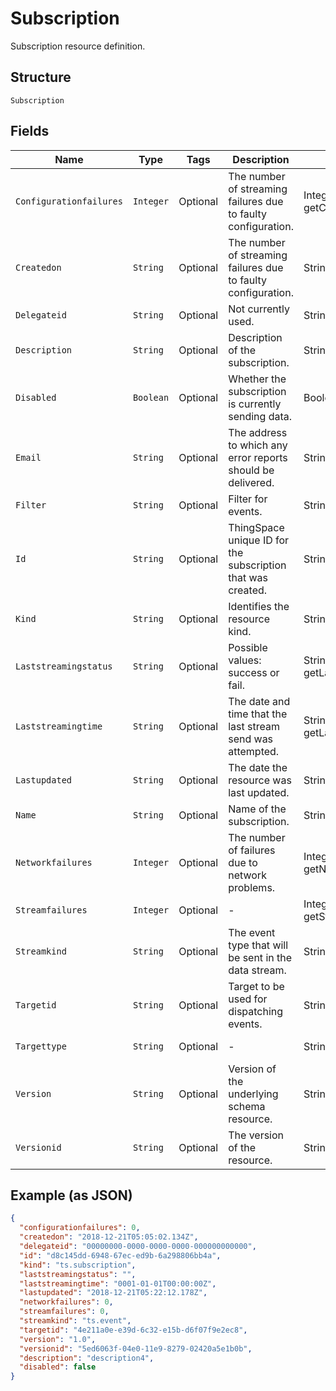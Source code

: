 
# Subscription

Subscription resource definition.

## Structure

`Subscription`

## Fields

| Name | Type | Tags | Description | Getter | Setter |
|  --- | --- | --- | --- | --- | --- |
| `Configurationfailures` | `Integer` | Optional | The number of streaming failures due to faulty configuration. | Integer getConfigurationfailures() | setConfigurationfailures(Integer configurationfailures) |
| `Createdon` | `String` | Optional | The number of streaming failures due to faulty configuration. | String getCreatedon() | setCreatedon(String createdon) |
| `Delegateid` | `String` | Optional | Not currently used. | String getDelegateid() | setDelegateid(String delegateid) |
| `Description` | `String` | Optional | Description of the subscription. | String getDescription() | setDescription(String description) |
| `Disabled` | `Boolean` | Optional | Whether the subscription is currently sending data. | Boolean getDisabled() | setDisabled(Boolean disabled) |
| `Email` | `String` | Optional | The address to which any error reports should be delivered. | String getEmail() | setEmail(String email) |
| `Filter` | `String` | Optional | Filter for events. | String getFilter() | setFilter(String filter) |
| `Id` | `String` | Optional | ThingSpace unique ID for the subscription that was created. | String getId() | setId(String id) |
| `Kind` | `String` | Optional | Identifies the resource kind. | String getKind() | setKind(String kind) |
| `Laststreamingstatus` | `String` | Optional | Possible values: success or fail. | String getLaststreamingstatus() | setLaststreamingstatus(String laststreamingstatus) |
| `Laststreamingtime` | `String` | Optional | The date and time that the last stream send was attempted. | String getLaststreamingtime() | setLaststreamingtime(String laststreamingtime) |
| `Lastupdated` | `String` | Optional | The date the resource was last updated. | String getLastupdated() | setLastupdated(String lastupdated) |
| `Name` | `String` | Optional | Name of the subscription. | String getName() | setName(String name) |
| `Networkfailures` | `Integer` | Optional | The number of failures due to network problems. | Integer getNetworkfailures() | setNetworkfailures(Integer networkfailures) |
| `Streamfailures` | `Integer` | Optional | - | Integer getStreamfailures() | setStreamfailures(Integer streamfailures) |
| `Streamkind` | `String` | Optional | The event type that will be sent in the data stream. | String getStreamkind() | setStreamkind(String streamkind) |
| `Targetid` | `String` | Optional | Target to be used for dispatching events. | String getTargetid() | setTargetid(String targetid) |
| `Targettype` | `String` | Optional | - | String getTargettype() | setTargettype(String targettype) |
| `Version` | `String` | Optional | Version of the underlying schema resource. | String getVersion() | setVersion(String version) |
| `Versionid` | `String` | Optional | The version of the resource. | String getVersionid() | setVersionid(String versionid) |

## Example (as JSON)

```json
{
  "configurationfailures": 0,
  "createdon": "2018-12-21T05:05:02.134Z",
  "delegateid": "00000000-0000-0000-0000-000000000000",
  "id": "d8c145dd-6948-67ec-ed9b-6a298806bb4a",
  "kind": "ts.subscription",
  "laststreamingstatus": "",
  "laststreamingtime": "0001-01-01T00:00:00Z",
  "lastupdated": "2018-12-21T05:22:12.178Z",
  "networkfailures": 0,
  "streamfailures": 0,
  "streamkind": "ts.event",
  "targetid": "4e211a0e-e39d-6c32-e15b-d6f07f9e2ec8",
  "version": "1.0",
  "versionid": "5ed6063f-04e0-11e9-8279-02420a5e1b0b",
  "description": "description4",
  "disabled": false
}
```

